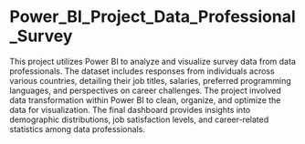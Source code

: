 # Power_BI_Project_Data_Professional_Survey
This project utilizes Power BI to analyze and visualize survey data from data professionals.
The dataset includes responses from individuals across various countries, detailing their job titles, salaries, preferred programming languages, and perspectives on career challenges. The project involved data transformation within Power BI to clean, organize, and optimize the data for visualization. The final dashboard provides insights into demographic distributions, job satisfaction levels, and career-related statistics among data professionals.
